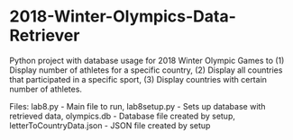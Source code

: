 # 2018-Winter-Olympics-Data-Retriever
Python project with database usage for 2018 Winter Olympic Games to (1) Display number of athletes for a specific country, (2) Display all countries that participated in a specific sport, (3) Display countries with certain number of athletes. 
 
 Files:
 	lab8.py - Main file to run,
  lab8setup.py - Sets up database with retrieved data,
  olympics.db - Database file created by setup,
  letterToCountryData.json - JSON file created by setup
